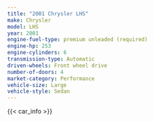 ```yaml
---
title: "2001 Chrysler LHS"
make: Chrysler
model: LHS
year: 2001
engine-fuel-type: premium unleaded (required)
engine-hp: 253
engine-cylinders: 6
transmission-type: Automatic
driven-wheels: Front wheel drive
number-of-doors: 4
market-category: Performance
vehicle-size: Large
vehicle-style: Sedan
---
```


{{< car_info >}}
